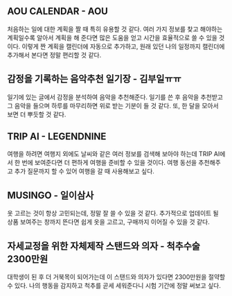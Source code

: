 ## AOU CALENDAR - AOU
처음하는 일에 대한 계획을 짤 때 특히 유용할 것 같다. 여러 가지 정보를 찾고 해야하는 계획일수록 알아서 계획을 해 준다면 많은 도움을 얻고 시간을 효율적으로 쓸 수 있을 것이다. 이렇게 짠 계획을 캘린더에 자동으로 추가하고, 원래 있던 나의 일정까지 캘린더에 추가해서 본다면 정말 편리할 것 같다.

## 감정을 기록하는 음악추천 일기장 - 김부일ㅠㅠ
일기에 있는 글에서 감정을 분석하여 음악을 추천해준다. 일기를 쓴 후 음악을 추천받고 그 음악을 들으며 하루를 마무리하면 위로 받는 기분이 들 것 같다. 또, 한 달을 모아서 보면 더 뿌듯할 것 같다.

## TRIP AI - LEGENDNINE
여행을 하려면 여행지 외에도 날씨와 같은 여러 정보를 검색해 보아야 하는데 TRIP AI에서 한 번에 보여준다면 더 편하게 여행을 준비할 수 있을 것이다. 여행 동선을 추천해주고 추가 질문까지 할 수 있어 여행을 갈 때 사용해보고 싶다.

## MUSINGO - 일이삼사
옷 고르는 것이 항상 고민되는데, 정말 잘 쓸 수 있을 것 같다. 추가적으로 업데이트 될 상품 보여주는 창까지 뜬다면 쉽게 옷을 고르고, 구매까지 이어질 수 있을 것 같다.

## 자세교정을 위한 자체제작 스탠드와 의자 - 척추수술 2300만원
대학생이 된 후 더 거북목이 되어가는데 이 스탠드와 의자가 있다면 2300만원을 절약할 수 있다. 나의 행동을 감지하고 척추를 곧세 세워준다니 시험 기간에 정말 써보고 싶다.

